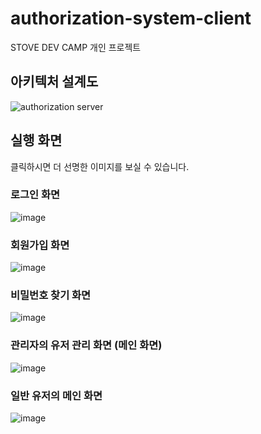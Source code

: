 # authorization-system-client

STOVE DEV CAMP 개인 프로젝트

## 아키텍처 설계도
![authorization server](https://user-images.githubusercontent.com/38098157/146682721-ec0e91a7-08d9-46ba-ba5e-db769cf4376b.jpg)

## 실행 화면

클릭하시면 더 선명한 이미지를 보실 수 있습니다.

### 로그인 화면

![image](https://user-images.githubusercontent.com/38098157/146702483-6d6860e6-e1e0-4da1-b1ff-6a13f250976d.png)

### 회원가입 화면

![image](https://user-images.githubusercontent.com/38098157/146703017-53c13dbc-36fa-49db-9060-497ab7720658.png)

### 비밀번호 찾기 화면

![image](https://user-images.githubusercontent.com/38098157/146703064-829b6706-b59d-469b-86bf-ccb1055cb19f.png)

### 관리자의 유저 관리 화면 (메인 화면)

![image](https://user-images.githubusercontent.com/38098157/146703143-260dc88d-79fc-4947-98e5-61c511333396.png)

### 일반 유저의 메인 화면
![image](https://user-images.githubusercontent.com/38098157/146703177-ef4521ee-1d0d-4ca7-b3e0-6d39407d4060.png)
